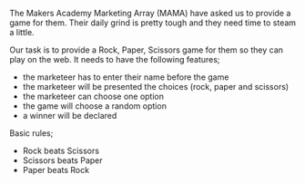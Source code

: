 The Makers Academy Marketing Array (MAMA) have asked us to provide a game for them. Their daily grind is pretty tough and they need time to steam a little.

Our task is to provide a Rock, Paper, Scissors game for them so they can play on the web. It needs to have the following features;
- the marketeer has to enter their name before the game
- the marketeer will be presented the choices (rock, paper and scissors)
- the marketeer can choose one option
- the game will choose a random option
- a winner will be declared

Basic rules;
- Rock beats Scissors
- Scissors beats Paper
- Paper beats Rock